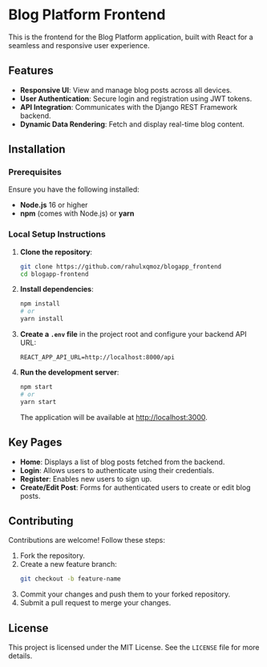 # Blog Platform Frontend

This is the frontend for the Blog Platform application, built with React for a seamless and responsive user experience.

## Features

- **Responsive UI**: View and manage blog posts across all devices.
- **User Authentication**: Secure login and registration using JWT tokens.
- **API Integration**: Communicates with the Django REST Framework backend.
- **Dynamic Data Rendering**: Fetch and display real-time blog content.

## Installation

### Prerequisites

Ensure you have the following installed:

- **Node.js** 16 or higher
- **npm** (comes with Node.js) or **yarn**

### Local Setup Instructions

1. **Clone the repository**:
   ```bash
   git clone https://github.com/rahulxqmoz/blogapp_frontend
   cd blogapp-frontend
   ```

2. **Install dependencies**:
   ```bash
   npm install
   # or
   yarn install
   ```

3. **Create a `.env` file** in the project root and configure your backend API URL:
   ```plaintext
   REACT_APP_API_URL=http://localhost:8000/api
   ```

4. **Run the development server**:
   ```bash
   npm start
   # or
   yarn start
   ```
   The application will be available at [http://localhost:3000](http://localhost:3000).

## Key Pages

- **Home**: Displays a list of blog posts fetched from the backend.
- **Login**: Allows users to authenticate using their credentials.
- **Register**: Enables new users to sign up.
- **Create/Edit Post**: Forms for authenticated users to create or edit blog posts.

## Contributing

Contributions are welcome! Follow these steps:

1. Fork the repository.
2. Create a new feature branch:
   ```bash
   git checkout -b feature-name
   ```
3. Commit your changes and push them to your forked repository.
4. Submit a pull request to merge your changes.

## License

This project is licensed under the MIT License. See the `LICENSE` file for more details.

